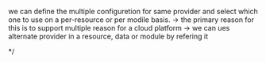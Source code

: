  we can define the multiple configuretion for same provider  and select which one to use on a per-resource or per modile basis.
->  the primary reason for this is to support multiple reason for a cloud platform
->  we can ues alternate provider in a resource, data or module by refering it <Provider-name><alias-name>

*/


